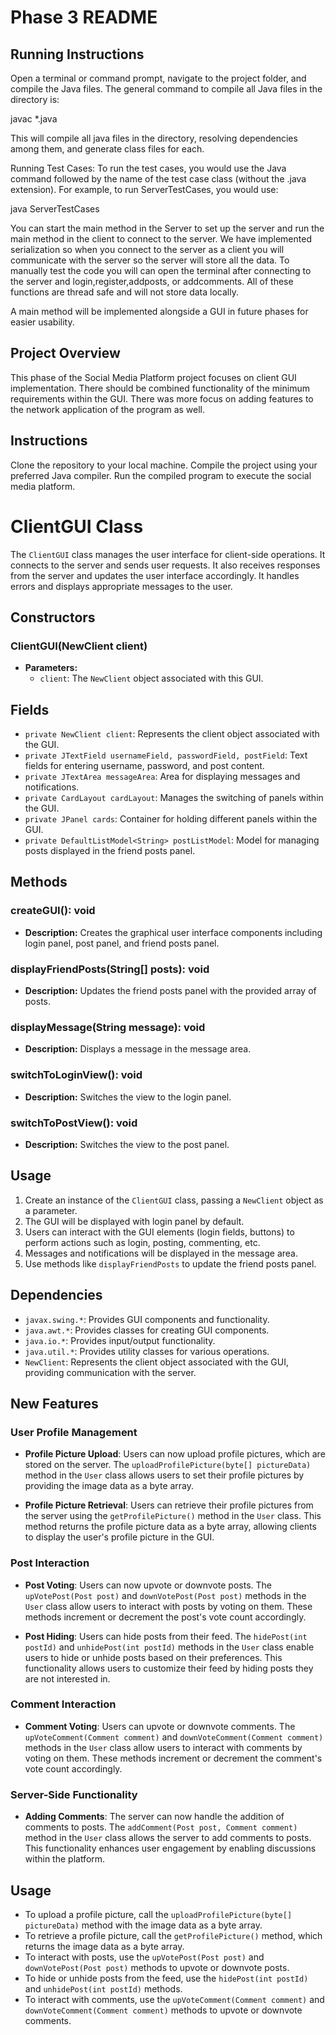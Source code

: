 # Phase 3 README

## Running Instructions
Open a terminal or command prompt, navigate to the project folder, and compile the Java files. The general command to compile all Java files in the directory is:

javac *.java

This will compile all java files in the directory, resolving dependencies among them, and generate class files for each.

Running Test Cases: To run the test cases, you would use the Java command followed by the name of the test case class (without the .java extension). For example, to run ServerTestCases, you would use:

java ServerTestCases

You can start the main method in the Server to set up the server and run the main method in the client to connect to the server. We have implemented serialization so when you connect to the server as a client you will communicate with the server so the server will store all the data. To manually test the code you will can open the terminal after connecting to the server and login,register,addposts, or addcomments. All of these functions are thread safe and will not store data locally.

A main method will be implemented alongside a GUI in future phases for easier usability.

## Project Overview
This phase of the Social Media Platform project focuses on client GUI implementation. There should be combined functionality of the minimum requirements within the GUI. There was more focus on adding features to the network application of the program as well. 

## Instructions
Clone the repository to your local machine.
Compile the project using your preferred Java compiler.
Run the compiled program to execute the social media platform.

# ClientGUI Class

The `ClientGUI` class manages the user interface for client-side operations. It connects to the server and sends user requests. It also receives responses from the server and updates the user interface accordingly. It handles errors and displays appropriate messages to the user.

## Constructors

### ClientGUI(NewClient client)
- **Parameters:**
    - `client`: The `NewClient` object associated with this GUI.

## Fields

- `private NewClient client`: Represents the client object associated with the GUI.
- `private JTextField usernameField, passwordField, postField`: Text fields for entering username, password, and post content.
- `private JTextArea messageArea`: Area for displaying messages and notifications.
- `private CardLayout cardLayout`: Manages the switching of panels within the GUI.
- `private JPanel cards`: Container for holding different panels within the GUI.
- `private DefaultListModel<String> postListModel`: Model for managing posts displayed in the friend posts panel.

## Methods

### createGUI(): void

- **Description:** Creates the graphical user interface components including login panel, post panel, and friend posts panel.

### displayFriendPosts(String[] posts): void

- **Description:** Updates the friend posts panel with the provided array of posts.

### displayMessage(String message): void

- **Description:** Displays a message in the message area.

### switchToLoginView(): void

- **Description:** Switches the view to the login panel.

### switchToPostView(): void

- **Description:** Switches the view to the post panel.

## Usage

1. Create an instance of the `ClientGUI` class, passing a `NewClient` object as a parameter.
2. The GUI will be displayed with login panel by default.
3. Users can interact with the GUI elements (login fields, buttons) to perform actions such as login, posting, commenting, etc.
4. Messages and notifications will be displayed in the message area.
5. Use methods like `displayFriendPosts` to update the friend posts panel.

## Dependencies
- `javax.swing.*`: Provides GUI components and functionality.
- `java.awt.*`: Provides classes for creating GUI components.
- `java.io.*`: Provides input/output functionality.
- `java.util.*`: Provides utility classes for various operations.
- `NewClient`: Represents the client object associated with the GUI, providing communication with the server.

## New Features

### User Profile Management

- **Profile Picture Upload**: Users can now upload profile pictures, which are stored on the server. The `uploadProfilePicture(byte[] pictureData)` method in the `User` class allows users to set their profile pictures by providing the image data as a byte array.

- **Profile Picture Retrieval**: Users can retrieve their profile pictures from the server using the `getProfilePicture()` method in the `User` class. This method returns the profile picture data as a byte array, allowing clients to display the user's profile picture in the GUI.

### Post Interaction

- **Post Voting**: Users can now upvote or downvote posts. The `upVotePost(Post post)` and `downVotePost(Post post)` methods in the `User` class allow users to interact with posts by voting on them. These methods increment or decrement the post's vote count accordingly.

- **Post Hiding**: Users can hide posts from their feed. The `hidePost(int postId)` and `unhidePost(int postId)` methods in the `User` class enable users to hide or unhide posts based on their preferences. This functionality allows users to customize their feed by hiding posts they are not interested in.

### Comment Interaction

- **Comment Voting**: Users can upvote or downvote comments. The `upVoteComment(Comment comment)` and `downVoteComment(Comment comment)` methods in the `User` class allow users to interact with comments by voting on them. These methods increment or decrement the comment's vote count accordingly.

### Server-Side Functionality

- **Adding Comments**: The server can now handle the addition of comments to posts. The `addComment(Post post, Comment comment)` method in the `User` class allows the server to add comments to posts. This functionality enhances user engagement by enabling discussions within the platform.

## Usage

- To upload a profile picture, call the `uploadProfilePicture(byte[] pictureData)` method with the image data as a byte array.
- To retrieve a profile picture, call the `getProfilePicture()` method, which returns the image data as a byte array.
- To interact with posts, use the `upVotePost(Post post)` and `downVotePost(Post post)` methods to upvote or downvote posts.
- To hide or unhide posts from the feed, use the `hidePost(int postId)` and `unhidePost(int postId)` methods.
- To interact with comments, use the `upVoteComment(Comment comment)` and `downVoteComment(Comment comment)` methods to upvote or downvote comments.
